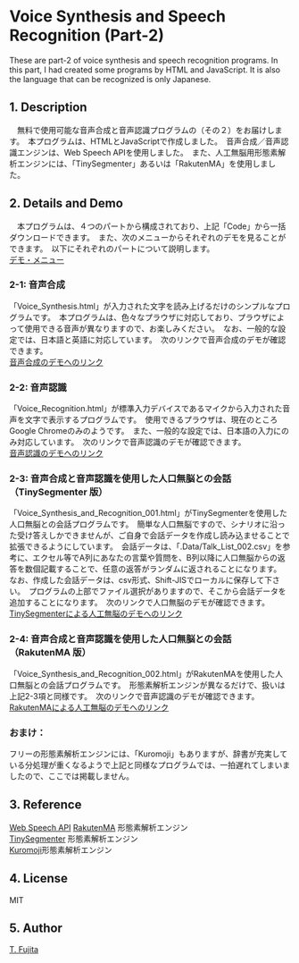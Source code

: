 # Voice Synthesis and Speech Recognition (Part-2)
These are part-2 of voice synthesis and speech recognition programs. In this part, I had created some programs by HTML and JavaScript. It is also the language that can be recognized is only Japanese.

## 1. Description
　無料で使用可能な音声合成と音声認識プログラムの（その２）をお届けします。　本プログラムは、HTMLとJavaScriptで作成しました。　音声合成／音声認識エンジンは、Web Speech APIを使用しました。　また、人工無脳用形態素解析エンジンには、「TinySegmenter」あるいは「RakutenMA」を使用しました。

## 2. Details and Demo
　本プログラムは、４つのパートから構成されており、上記「Code」から一括ダウンロードできます。　また、次のメニューからそれぞれのデモを見ることができます。　以下にそれぞれのパートについて説明します。  
 [デモ・メニュー]()  

### 2-1: 音声合成
「Voice_Synthesis.html」が入力された文字を読み上げるだけのシンプルなプログラムです。　本プログラムは、色々なプラウザに対応しており、プラウザによって使用できる音声が異なりますので、お楽しみください。　なお、一般的な設定では、日本語と英語に対応しています。　次のリンクで音声合成のデモが確認できます。  
[音声合成のデモへのリンク]()  

### 2-2: 音声認識
「Voice_Recognition.html」が標準入力デバイスであるマイクから入力された音声を文字で表示するプログラムです。　使用できるプラウザは、現在のところGoogle Chromeのみのようです。　また、一般的な設定では、日本語の入力にのみ対応しています。　次のリンクで音声認識のデモが確認できます。  
[音声認識のデモへのリンク]()  

### 2-3: 音声合成と音声認識を使用した人口無脳との会話（TinySegmenter 版）
「Voice_Synthesis_and_Recognition_001.html」がTinySegmenterを使用した人口無脳との会話プログラムです。　簡単な人口無脳ですので、シナリオに沿った受け答えしかできませんが、ご自身で会話データを作成し読み込ませることで拡張できるようにしています。　会話データは、「.Data/Talk_List_002.csv」を参考に、エクセル等でA列にあなたの言葉や質問を、B列以降に人口無脳からの返答を数個記載することで、任意の返答がランダムに返されることになります。　なお、作成した会話データは、csv形式、Shift-JISでローカルに保存して下さい。　プログラムの上部でファイル選択がありますので、そこから会話データを追加することになります。　次のリンクで人口無脳のデモが確認できます。  
[TinySegmenterによる人工無脳のデモへのリンク]()  

### 2-4: 音声合成と音声認識を使用した人口無脳との会話（RakutenMA 版）
「Voice_Synthesis_and_Recognition_002.html」がRakutenMAを使用した人口無脳との会話プログラムです。　形態素解析エンジンが異なるだけで、扱いは上記2-3項と同様です。　次のリンクで音声認識のデモが確認できます。  
[RakutenMAによる人工無脳のデモへのリンク]()  

### おまけ：
フリーの形態素解析エンジンには、「Kuromoji」もありますが、辞書が充実している分処理が重くなるようで上記と同様なプログラムでは、一拍遅れてしまいましたので、ここでは掲載しません。  

## 3. Reference
[Web Speech API](https://developer.mozilla.org/ja/docs/Web/API/Web_Speech_API)
[RakutenMA](https://github.com/rakuten-nlp/rakutenma/blob/master/README-ja.md) 形態素解析エンジン  
[TinySegmenter](http://chasen.org/~taku/software/TinySegmenter/) 形態素解析エンジン  
[Kuromoji](https://www.atilika.com/ja/kuromoji/)形態素解析エンジン  

## 4. License
MIT  

## 5. Author
[T. Fujita](https://github.com/To-Fujita)  

